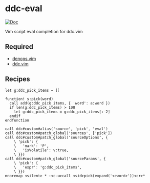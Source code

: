 # ddc-eval

[![Doc](https://img.shields.io/badge/doc-%3Ah%20ddc--eval-orange.svg?style=flat-square)](doc/ddc-eval.txt)

Vim script eval completion for ddc.vim

## Required

- [denops.vim](https://github.com/vim-denops/denops.vim)
- [ddc.vim](https://github.com/Shougo/ddc.vim)

## Recipes

```vim
let g:ddc_pick_items = []

function! s:pick(word)
  call add(g:ddc_pick_items, { 'word': a:word })
  if len(g:ddc_pick_items) > 100
    let g:ddc_pick_items = g:ddc_pick_items[:-2]
  endif
endfunction

call ddc#custom#alias('source', 'pick', 'eval')
call ddc#custom#patch_global('sources', ['pick'])
call ddc#custom#patch_global('sourceOptions', {
    \ 'pick': {
    \   'mark': 'P',
    \   'isVolatile': v:true,
    \ }})
call ddc#custom#patch_global('sourceParams', {
    \ 'pick': {
    \   'expr': 'g:ddc_pick_items',
    \ }})
nnoremap <silent> * :<c-u>call <sid>pick(expand('<cword>'))<cr>*
```
